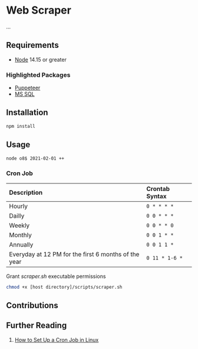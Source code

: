 # Web Scraper

...

## Requirements

 * [Node](https://nodejs.org/en/) 14.15 or greater

### Highlighted Packages

 * [Puppeteer](https://www.npmjs.com/package/puppeteer)
 * [MS SQL](https://www.npmjs.com/package/mssql)

## Installation

```bash
npm install
```

## Usage

```bash
node o8$ 2021-02-01 ++
```
### Cron Job

| Description | Crontab Syntax |
| :--- | :--- |
| Hourly | `0 * * * *` |
| Dailly | `0 0 * * *` |
| Weekly | `0 0 * * 0` |
| Monthly | `0 0 1 * *` |
| Annually | `0 0 1 1 *` |
| Everyday at 12 PM for the first 6 months of the year | `0 11 * 1-6 *` |

Grant _scraper.sh_ executable permissions
```bash
chmod +x [host directory]/scripts/scraper.sh
```

## Contributions



## Further Reading

1. [How to Set Up a Cron Job in Linux](https://phoenixnap.com/kb/set-up-cron-job-linux)
